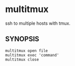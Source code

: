 multitmux
=========

ssh to multiple hosts with tmux.

## SYNOPSIS
    multitmux open file
    multitmux exec 'command'
    multitmux close
